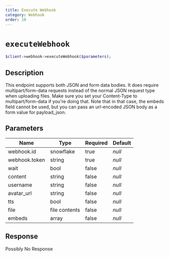 ```yaml
---
title: Execute Webhook
category: Webhook
order: 10
---
```


# `executeWebhook`

```php
$client->webhook->executeWebhook($parameters);
```

## Description

This endpoint supports both JSON and form data bodies. It does require multipart/form-data requests instead of the normal JSON request type when uploading files. Make sure you set your Content-Type to multipart/form-data if you&#039;re doing that. Note that in that case, the embeds field cannot be used, but you can pass an url-encoded JSON body as a form value for payload_json.

## Parameters


Name | Type | Required | Default
--- | --- | --- | ---
webhook.id | snowflake | true | *null*
webhook.token | string | true | *null*
wait | bool | false | *null*
content | string | false | *null*
username | string | false | *null*
avatar_url | string | false | *null*
tts | bool | false | *null*
file | file contents | false | *null*
embeds | array | false | *null*

## Response

Possibly No Response

